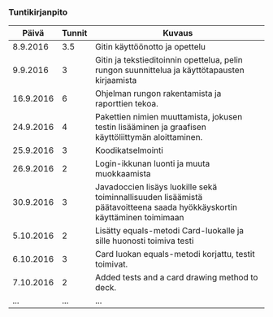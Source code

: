 ### Tuntikirjanpito
Päivä | Tunnit | Kuvaus
--------------- | ----- | ------
8.9.2016 | 3.5 | Gitin käyttöönotto ja opettelu
9.9.2016 | 3 | Gitin ja tekstieditoinnin opettelua, pelin rungon suunnittelua ja käyttötapausten kirjaamista
16.9.2016 | 6 | Ohjelman rungon rakentamista ja raporttien tekoa.
24.9.2016 | 4 | Pakettien nimien muuttamista, jokusen testin lisääminen ja graafisen käyttöliittymän aloittaminen.
25.9.2016 | 3 | Koodikatselmointi
26.9.2016 | 2 | Login-ikkunan luonti ja muuta muokkaamista
30.9.2016 | 3 | Javadoccien lisäys luokille sekä toiminnallisuuden lisäämistä päätavoitteena saada hyökkäyskortin käyttäminen toimimaan
5.10.2016 | 2 | Lisätty equals-metodi Card-luokalle ja sille huonosti toimiva testi
6.10.2016 | 3 | Card luokan equals-metodi korjattu, testit toimivat.
7.10.2016 | 2 | Added tests and a card drawing method to deck.
... | ... | ...
